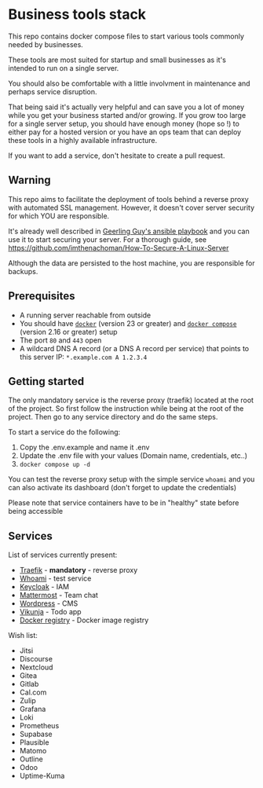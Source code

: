 # Business tools stack

This repo contains docker compose files to start various tools commonly needed by businesses.

These tools are most suited for startup and small businesses as it's intended to run on a single server.

You should also be comfortable with a little involvment in maintenance and perhaps service disruption.

That being said it's actually very helpful and can save you a lot of money while you get your business started and/or growing.
If you grow too large for a single server setup, you should have enough money (hope so !) 
to either pay for a hosted version or you have an ops team that can deploy these tools in a highly available infrastructure.

If you want to add a service, don't hesitate to create a pull request.

## Warning

This repo aims to facilitate the deployment of tools behind a reverse proxy with automated SSL management.
However, it doesn't cover server security for which YOU are responsible.

It's already well described in [Geerling Guy's ansible playbook](https://github.com/geerlingguy/ansible-role-security) and you can use it to start securing your server.
For a thorough guide, see https://github.com/imthenachoman/How-To-Secure-A-Linux-Server

Although the data are persisted to the host machine, you are responsible for backups.

## Prerequisites

- A running server reachable from outside
- You should have [`docker`](https://www.docker.com/) (version 23 or greater) and [`docker compose`](https://docs.docker.com/compose/) (version 2.16 or greater) setup
- The port `80` and `443` open
- A wildcard DNS A record (or a DNS A record per service) that points to this server IP: `*.example.com A 1.2.3.4`

## Getting started

The only mandatory service is the reverse proxy (traefik) located at the root of the project.
So first follow the instruction while being at the root of the project. Then go to any service directory and do the same steps.

To start a service do the following:
1. Copy the .env.example and name it .env
1. Update the .env file with your values (Domain name, credentials, etc..)
1. `docker compose up -d`

You can test the reverse proxy setup with the simple service `whoami` and you can also activate its dashboard (don't forget to update the credentials)

Please note that service containers have to be in "healthy" state before being accessible

## Services

List of services currently present:
- [Traefik](https://doc.traefik.io/traefik/) - **mandatory** - reverse proxy
- [Whoami](https://hub.docker.com/r/containous/whoami) - test service
- [Keycloak](https://www.keycloak.org/) - IAM
- [Mattermost](https://mattermost.com/) - Team chat
- [Wordpress](https://wordpress.org/) - CMS
- [Vikunja](https://vikunja.io/) - Todo app
- [Docker registry](https://docs.docker.com/registry/) - Docker image registry

Wish list:
- Jitsi
- Discourse
- Nextcloud
- Gitea
- Gitlab
- Cal.com
- Zulip
- Grafana
- Loki
- Prometheus
- Supabase
- Plausible
- Matomo
- Outline
- Odoo
- Uptime-Kuma